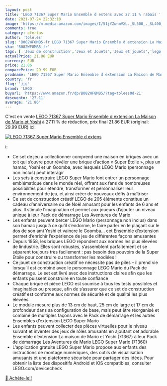```yaml
---
layout: post
title: 'LEGO 71367 Super Mario Ensemble d extens avec 27.11 % rabais '
date: 2021-07-24 22:32:10
image: 'https://m.media-amazon.com/images/I/51jYZwnmVXL._SL500_._SL400_.jpg'
comments: true
category: ofertas
author: 'tole.es'
slug: 'B082WF8MB5-fr LEGO 71367 Super Mario Ensemble d extension La Maison de...'
sku: 'B082WF8MB5-fr'
tags: [ 'Jeux de construction','Jeux et Jouets','Jeux et jouets','lego', ]
actualPrice: 21.86 EUR
currency: EUR
price: 21.86
comparePrice: 29.99 EUR
prodname: 'LEGO 71367 Super Mario Ensemble d extension La Maison de Mario et Yoshi'
country: 'fr'
flag: '🇫🇷'
brand: 'LEGO'
buyurl: 'https://www.amazon.fr/dp/B082WF8MB5/?tag=tolees0d-21'
descuento: '27.11'
average: '21.86'
---
```


C'est en vente [LEGO 71367 Super Mario Ensemble d extension La Maison de Mario et Yoshi](https://www.amazon.fr/dp/B082WF8MB5/?tag=tolees0d-21)  à  27.11 % de réduction, prix final  21.86 EUR (original: 29.99 EUR) ici:

[![LEGO 71367 Super Mario Ensemble d extens](https://m.media-amazon.com/images/I/51jYZwnmVXL._SL500_._SL400_.jpg)](https://www.amazon.fr/dp/B082WF8MB5/?tag=tolees0d-21)

ℹ️:

- Ce set de jeu à collectionner comprend une maison en briques avec un toit qui s’ouvre pour révéler une brique d’action « Super Étoile », plus un hamac, Yoshi et un Goomba, avec lesquels LEGO Mario (personnage non inclus) peut interagir
- Les sets à construire LEGO Super Mario font entrer un personnage emblématique dans le monde réel, offrant aux fans de nombreuses possibilités pour étendre, transformer et personnaliser leur environnement de jeu, et ainsi créer de nouveaux défis à maîtriser
- Ce set de construction créatif LEGO de 205 éléments constitue un cadeau d’anniversaire ou de Noël amusant pour les enfants de 6 ans et plus. Il stimule l’imagination et permet aux joueurs d’ajouter un niveau unique à leur Pack de démarrage Les Aventures de Mario
- Les enfants peuvent bercer LEGO Mario (personnage non inclus) dans son hamac jusqu’à ce qu’il s’endorme, le faire parler en le plaçant sur le dos de son ami Yoshi et vaincre le Goomba... cet Ensemble d’extension permet d’enrichir l’expérience de jeu de différentes façons amusantes
- Depuis 1958, les briques LEGO répondent aux normes les plus élevées de lindustrie. Elles sont robustes, s’assemblent parfaitement et se séparent toujours très facilement : pas besoin des pouvoirs de la Super Étoile pour construire ou transformer les modèles !
- Ce jouet de construction créatif ne nécessite pas de piles – il prend vie lorsqu’il est combiné avec le personnage LEGO Mario du Pack de démarrage. Le set est livré avec des instructions claires afin que les enfants puissent construire en toute confiance
- Chaque brique et pièce LEGO est soumise à tous les tests possibles et imaginables ou presque, afin de s’assurer que ce set de construction créatif est conforme aux normes de sécurité et de qualité les plus élevées
- Le module mesure plus de 13 cm de haut, 25 cm de large et 17 cm de profondeur dans sa configuration de base, mais peut être réorganisé et combiné de multiples façons avec le Pack de démarrage et les autres Ensembles d’extension LEGO Super Mario
- Les enfants peuvent collecter des pièces virtuelles pour le niveau suivant et inventer des jeux de rôles amusants en ajoutant cet adorable Ensemble d’extension La maison de Mario et Yoshi (71367) à leur Pack de démarrage Les Aventures de Mario LEGO Super Mario (71360)
- L’application gratuite LEGO Super Mario propose aux enfants des instructions de montage numériques, des outils de visualisation amusants et une plateforme sécurisée pour partager des idées. Pour obtenir la liste des dispositifs Android et iOS compatibles, consulter LEGO.com/devicecheck

[🛒 Achète-le!!](https://www.amazon.fr/dp/B082WF8MB5/?tag=tolees0d-21)
